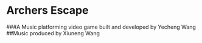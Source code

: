 # Archers Escape

###A Music platforming video game built and developed by Yecheng Wang
##Music produced by Xiuneng Wang
